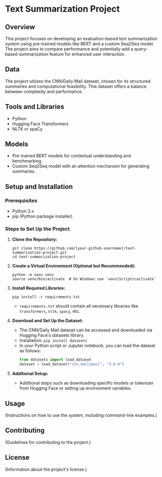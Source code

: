 
# Text Summarization Project

## Overview
This project focuses on developing an evaluation-based text summarization system using pre-trained models like BERT and a custom Seq2Seq model. The project aims to compare performance and potentially add a query-based summarization feature for enhanced user interaction.

## Data
The project utilizes the CNN/Daily Mail dataset, chosen for its structured summaries and computational feasibility. This dataset offers a balance between complexity and performance.

## Tools and Libraries
- Python
- Hugging Face Transformers
- NLTK or spaCy

## Models
- Pre-trained BERT models for contextual understanding and benchmarking.
- Custom Seq2Seq model with an attention mechanism for generating summaries.

## Setup and Installation

### Prerequisites
- Python 3.x
- pip (Python package installer)

### Steps to Set Up the Project
1. **Clone the Repository:**
   ```
   git clone https://github.com/[your-github-username]/text-summarization-project.git
   cd text-summarization-project
   ```

2. **Create a Virtual Environment (Optional but Recommended):**
   ```
   python -m venv venv
   source venv/bin/activate  # On Windows use `venv\Scripts\activate`
   ```

3. **Install Required Libraries:**
   ```
   pip install -r requirements.txt
   ```

   - `requirements.txt` should contain all necessary libraries like `transformers`, `nltk`, `spacy`, etc.

4. **Download and Set Up the Dataset:**
   - The CNN/Daily Mail dataset can be accessed and downloaded via Hugging Face's datasets library.
   - Installation: `pip install datasets`
   - In your Python script or Jupyter notebook, you can load the dataset as follows:
     ```python
     from datasets import load_dataset
     dataset = load_dataset("cnn_dailymail", "3.0.0")
     ```

5. **Additional Setup:**
   - Additional steps such as downloading specific models or tokenizer from Hugging Face or setting up environment variables.

## Usage
(Instructions on how to use the system, including command-line examples.)

## Contributing
(Guidelines for contributing to the project.)

## License
(Information about the project's license.)
